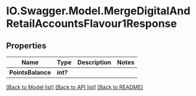 # IO.Swagger.Model.MergeDigitalAndRetailAccountsFlavour1Response
## Properties

Name | Type | Description | Notes
------------ | ------------- | ------------- | -------------
**PointsBalance** | **int?** |  | 

[[Back to Model list]](../README.md#documentation-for-models) [[Back to API list]](../README.md#documentation-for-api-endpoints) [[Back to README]](../README.md)

